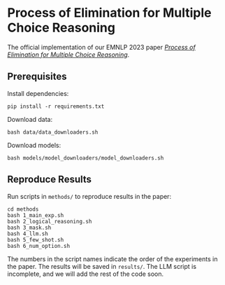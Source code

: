 # Process of Elimination for Multiple Choice Reasoning

The official implementation of our EMNLP 2023 paper [*Process of Elimination for Multiple Choice Reasoning*](https://aclanthology.org/2023.emnlp-main.273/).


## Prerequisites

Install dependencies:
```
pip install -r requirements.txt
```
Download data:
```
bash data/data_downloaders.sh
```
Download models:
```
bash models/model_downloaders/model_downloaders.sh
```

## Reproduce Results
Run scripts in `methods/` to reproduce results in the paper:
```
cd methods
bash 1_main_exp.sh
bash 2_logical_reasoning.sh
bash 3_mask.sh
bash 4_llm.sh
bash 5_few_shot.sh
bash 6_num_option.sh
```
The numbers in the script names indicate the order of the experiments in the paper.
The results will be saved in `results/`.
The LLM script is incomplete, and we will add the rest of the code soon.
